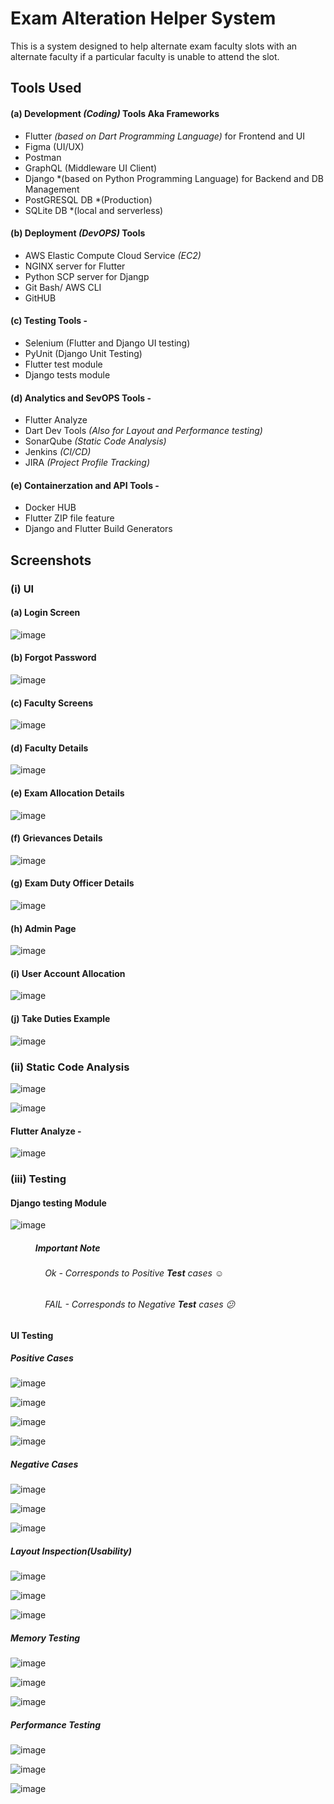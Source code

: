 # Exam Alteration Helper System

This is a system designed to help alternate exam faculty slots with an alternate faculty if a particular faculty is unable to attend the slot.

## **Tools Used**  

#### (a) Development *(Coding)* Tools Aka Frameworks 

 - Flutter *(based on Dart Programming Language)* for Frontend and UI
 - Figma (UI/UX)
 - Postman
 - GraphQL (Middleware UI Client)
 - Django *(based on Python Programming Language) for Backend and DB Management
 - PostGRESQL DB *(Production)
 - SQLite DB *(local and serverless)
 
#### (b) Deployment *(DevOPS)* Tools

 - AWS Elastic Compute Cloud Service *(EC2)* 
 - NGINX server for Flutter
 - Python SCP server for Djangp
 - Git Bash/ AWS CLI
 - GitHUB

#### (c) Testing Tools - 
 
  - Selenium (Flutter and Django UI testing) 
  - PyUnit (Django Unit Testing)
  - Flutter test module
  - Django tests module

#### (d) Analytics and SevOPS Tools - 

 - Flutter Analyze
 - Dart Dev Tools *(Also for Layout and Performance testing)*
 - SonarQube *(Static Code Analysis)*
 - Jenkins *(CI/CD)*
 - JIRA *(Project Profile Tracking)*
 
 #### (e) Containerzation and API Tools - 
  - Docker HUB
  - Flutter ZIP file feature
  - Django and Flutter Build Generators

## **Screenshots**

### **(i) UI**

#### (a) Login Screen 

![image](https://user-images.githubusercontent.com/60535124/128604196-bad5ec3b-3509-428c-ad8d-9c792d30a55a.png)

#### (b) Forgot Password

![image](https://user-images.githubusercontent.com/60535124/128604260-0c8f4fcf-e037-4117-bccc-0ed6d7428aaa.png)

#### (c) Faculty Screens 

![image](https://user-images.githubusercontent.com/60535124/128604305-909ff31a-0b2c-4c54-b36f-2ff02123bc5f.png)

#### (d) Faculty Details

![image](https://user-images.githubusercontent.com/60535124/128607029-dcc5335c-3585-481f-8878-8ba72b61226e.png)

#### (e) Exam Allocation Details

![image](https://user-images.githubusercontent.com/60535124/128607072-4215856e-5f63-4fd7-8b55-9a59f5234b97.png)

#### (f) Grievances Details

![image](https://user-images.githubusercontent.com/60535124/128607095-e59a0fc0-2d2c-4aaf-8fa1-f2e04df96f6d.png)

#### (g) Exam Duty Officer Details

![image](https://user-images.githubusercontent.com/60535124/128607139-a60b0db6-571c-4eac-a697-2b4355e9ca40.png)

#### (h) Admin Page 

![image](https://user-images.githubusercontent.com/60535124/128607175-3290bfe4-7a17-46b9-b881-8d596d93c658.png)

#### (i) User Account Allocation

![image](https://user-images.githubusercontent.com/60535124/128607206-377b8fca-02d1-4870-b9fa-7b389727f639.png)

#### (j) Take Duties Example

![image](https://user-images.githubusercontent.com/60535124/128607229-134a9be3-2ea1-4cf8-87d0-2b901523c809.png)


### **(ii) Static Code Analysis**

![image](https://user-images.githubusercontent.com/60535124/128607347-a395af45-e653-4087-92c8-e841d599dda9.png)

![image](https://user-images.githubusercontent.com/60535124/128607368-446845be-7b93-43d4-8456-1c4f702be29b.png)

#### Flutter Analyze - 
![image](https://user-images.githubusercontent.com/60535124/128607395-8e92ebd0-128e-408a-afcc-1cc45e0678c0.png)

### **(iii) Testing**

#### **Django testing Module**

![image](https://user-images.githubusercontent.com/60535124/128607437-6ea6aa52-f3a0-4b72-9729-acd6150adbd3.png)

##### &nbsp;&nbsp;&nbsp;&nbsp;&nbsp;&nbsp;&nbsp;&nbsp;&nbsp;&nbsp;&nbsp;&nbsp;Important Note 

###### &nbsp;&nbsp;&nbsp;&nbsp;&nbsp;&nbsp;&nbsp;&nbsp;&nbsp;&nbsp;&nbsp;&nbsp;&nbsp;&nbsp;Ok - Corresponds to Positive **Test** cases :relaxed:

###### &nbsp;&nbsp;&nbsp;&nbsp;&nbsp;&nbsp;&nbsp;&nbsp;&nbsp;&nbsp;&nbsp;&nbsp;&nbsp;&nbsp;FAIL - Corresponds to Negative **Test** cases :confused:

#### **UI Testing** 

##### **Positive Cases**

![image](https://user-images.githubusercontent.com/60535124/128609582-3385af20-e146-4b17-985f-79c132284206.png)

![image](https://user-images.githubusercontent.com/60535124/128609597-fa7ebd69-b411-48da-9dbc-62849e71b561.png)

![image](https://user-images.githubusercontent.com/60535124/128609625-d636d065-3e99-43e8-8c42-10edac69b883.png)

![image](https://user-images.githubusercontent.com/60535124/128609637-058e36e0-cf83-46f8-86c1-44803517942a.png)


##### **Negative Cases**

![image](https://user-images.githubusercontent.com/60535124/128607614-21667b32-256f-43eb-8a9d-ed834aedd8d6.png)

![image](https://user-images.githubusercontent.com/60535124/128607659-2f7bc49e-5f59-488f-be62-f19224586c8f.png)

![image](https://user-images.githubusercontent.com/60535124/128609505-75de93af-61c9-474d-8a5f-f6bbd93d0dbe.png)


#####  **Layout Inspection(Usability)**

![image](https://user-images.githubusercontent.com/60535124/128609711-159bf60c-18b7-424d-8f11-a7995974061b.png)

![image](https://user-images.githubusercontent.com/60535124/128609717-6c09eee9-8dbd-459c-a449-b47822b35141.png)

![image](https://user-images.githubusercontent.com/60535124/128609726-2fbb9552-afd6-499e-9af0-74dcd5da37c2.png)

##### **Memory Testing**

![image](https://user-images.githubusercontent.com/60535124/128609739-28a764bd-199d-486e-b91a-e71f0097e959.png)

![image](https://user-images.githubusercontent.com/60535124/128609748-73ee1bdc-4a2b-4ff9-b449-910eebee4027.png)

![image](https://user-images.githubusercontent.com/60535124/128609759-a0e581eb-9b93-45ad-a2c3-3b7f95e9e948.png)

##### **Performance Testing**

![image](https://user-images.githubusercontent.com/60535124/128609781-a5265c5c-ef15-462c-a201-3381581552a0.png)

![image](https://user-images.githubusercontent.com/60535124/128609793-93f15918-93dd-42fd-871c-20610f13c968.png)

![image](https://user-images.githubusercontent.com/60535124/128609805-a20d6bfd-7f9b-4486-9318-35f5bc61deba.png)













